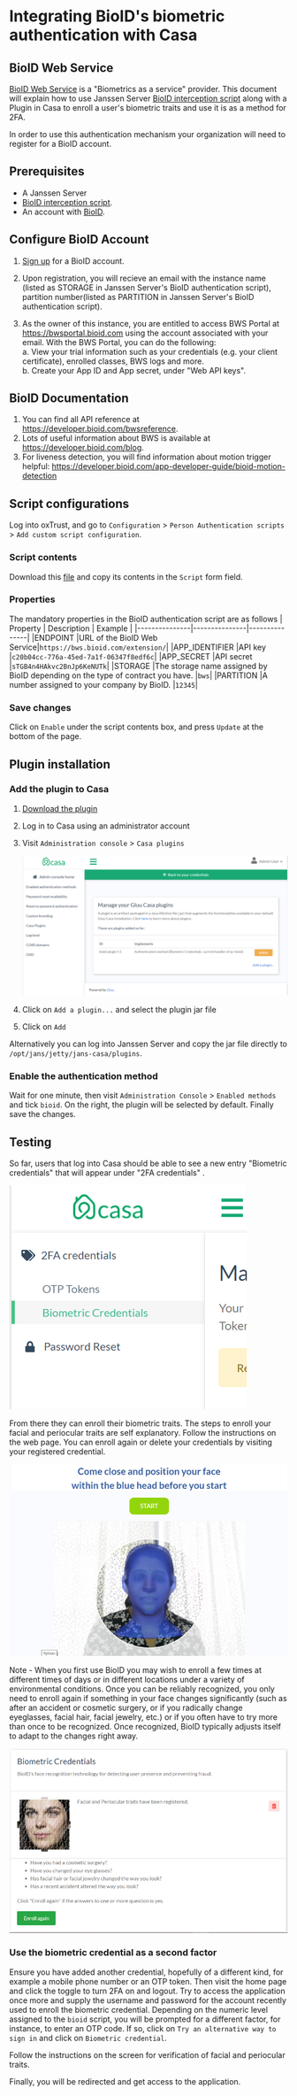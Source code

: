 # Integrating BioID's biometric authentication with Casa


## BioID Web Service
[BioID Web Service](https://www.bioid.com) is a "Biometrics as a service" provider. This document will explain how to use Janssen Server [BioID interception script](./BioIDExternalAuthenticator.py) along with a Plugin in Casa to enroll a user's biometric traits and use it is as a method for 2FA.

In order to use this authentication mechanism your organization will need to register for a BioID account.

## Prerequisites
- A Janssen Server
- [BioID interception script](./BioIDExternalAuthenticator.py).
- An account with [BioID](https://bwsportal.bioid.com/register).

## Configure BioID Account

1. [Sign up](https://bwsportal.bioid.com/register) for a BioID account.

2. Upon registration, you will recieve an email with the instance name (listed as STORAGE in Janssen Server's BioID authentication script), partition number(listed as PARTITION in Janssen Server's BioID authentication script).

3. As the owner of this instance, you are entitled to access BWS Portal at https://bwsportal.bioid.com using the account associated with your email.
   With the BWS Portal, you can do the following:  
   a. View your trial information such as your credentials (e.g. your client certificate), enrolled classes, BWS logs and more.  
   b. Create your App ID and App secret, under "Web API keys".

## BioID Documentation

1. You can find all API reference at https://developer.bioid.com/bwsreference.
2. Lots of useful information about BWS is available at https://developer.bioid.com/blog.
3. For liveness detection, you will find information about motion trigger helpful: https://developer.bioid.com/app-developer-guide/bioid-motion-detection

## Script configurations

Log into oxTrust, and go to `Configuration` > `Person Authentication scripts` > `Add custom script configuration`.
### Script contents

Download this [file](./BioIDExternalAuthenticator.py) and copy its contents in the `Script` form field.

### Properties
The mandatory properties in the BioID authentication script are as follows
|	Property	|	Description	|	Example		|
|---------------|---------------|---------------|
|ENDPOINT 		|URL of the BioID Web Service|`https://bws.bioid.com/extension/`|
|APP_IDENTIFIER 	|API key |`c20b04cc-776a-45ed-7a1f-06347f8edf6c`|
|APP_SECRET 	|API secret |`sTGB4n4HAkvc2BnJp6KeNUTk`|
|STORAGE 	|The storage name assigned by BioID depending on the type of contract you have. |`bws`|
|PARTITION 	|A number assigned to your company by BioID. |`12345`|


### Save changes

Click on `Enable` under the script contents box, and press `Update` at the bottom of the page.


## Plugin installation


### Add the plugin to Casa

1. [Download the plugin](https://maven.gluu.org/maven/org/gluu/casa/plugins/bioid-plugin/4.5.0.Final/bioid-plugin-4.5.0.Final-jar-with-dependencies.jar)

1. Log in to Casa using an administrator account

1. Visit `Administration console` > `Casa plugins`

   ![plugins page](../../../../assets/casa/plugins/bioid-plugin.png)

1. Click on `Add a plugin...` and select the plugin jar file

1. Click on `Add`

Alternatively you can log into Janssen Server and copy the jar file directly to `/opt/jans/jetty/jans-casa/plugins`.

### Enable the authentication method

Wait for one minute, then visit `Administration Console` > `Enabled methods` and tick `bioid`. On the right, the plugin will be selected by default. Finally save the changes.

## Testing
So far, users that log into Casa should be able to see a new entry "Biometric credentials" that will appear under "2FA credentials" .

![plugins page](../../../../assets/casa/plugins/bioid-menu.png)

From there they can enroll their biometric traits.
The steps to enroll your facial and periocular traits are self explanatory. Follow the instructions on the web page.
You can enroll again or delete your credentials by visiting your registered credential.

![plugins page](../../../../assets/casa/plugins/enroll_bioid.png)



Note - When you first use BioID you may wish to enroll a few times at different times of days or in different locations under a variety of environmental conditions. Once you can be reliably recognized, you only need to enroll again if something in your face changes significantly (such as after an accident or cosmetic surgery, or if you radically change eyeglasses, facial hair, facial jewelry, etc.) or if you often have to try more than once to be recognized. Once recognized, BioID typically adjusts itself to adapt to the changes right away.

![plugins page](../../../../assets/casa/plugins/bioid_edit_delete.png)

### Use the biometric credential as a second factor
Ensure you have added another credential, hopefully of a different kind, for example a mobile phone number or an OTP token. Then visit the home page and click the toggle to turn 2FA on and logout.
Try to access the application once more and supply the username and password for the account recently used to enroll the biometric credential. Depending on the numeric level assigned to the `bioid` script, you will be prompted for a different factor, for instance, to enter an OTP code. If so, click on `Try an alternative way to sign in` and click on `Biometric credential`.

Follow the instructions on the screen for verification of facial and periocular traits.

Finally, you will be redirected and get access to the application.



